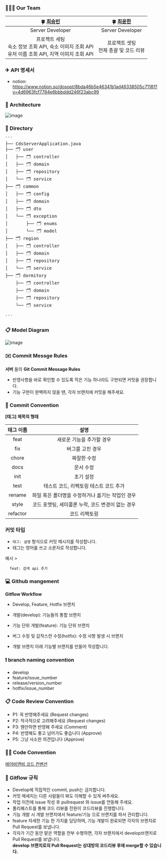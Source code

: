 ### 👩‍👧‍👧 Our Team

|                **🍀 [최승빈](https://github.com/csb9427)**                 |                **🍀 [최윤한](https://github.com/unanchoi)**                 |
  |:-----------------------------------:|:-----------------------------------:|
|                                 Server Developer                                  |                               Server Developer                              |
|        프로젝트 세팅<br /> 숙소 정보 조회 API, 숙소 이미지 조회 API<br /> 유저 이름 조회 API, 지역 이미지 조회 API<br />     |       프로젝트 셋팅<br/>전체 총괄 및 코드 리뷰<br/>         |



### ✈ API 명세서
- notion: https://www.notion.so/dosopt/8bda46b5e46341b1ad46338505c71181?v=4d6963fcf7784e6bbbddd246f23abc99



### 📑 Architecture

![image](https://github.com/DO-SOPT-CDS-APP-2/CDS-APP-2-SERVER/assets/102944310/61c4cfe5-6c3b-453d-a568-b9d34f62b7f7)


### 📖 Directory

<pre>
```
├── CdsServerApplication.java
├── 🗂️ user
│   ├── 🗂️ controller
│   ├── 🗂️ domain
│   ├── 🗂️ repository
│   └── 🗂️ service
├── 🗂️ common
│   ├── 🗂️ config
│   ├── 🗂️ domain
│   ├── 🗂️ dto
│   └── 🗂️ exception
│       ├── 🗂️ enums
│       └── 🗂️ model
├── 🗂️ region
│   ├── 🗂️ controller
│   ├── 🗂️ domain
│   ├── 🗂️ repository
│   └── 🗂️ service
├── 🗂️ dormitory
    ├── 🗂️ controller
    ├── 🗂️ domain
    ├── 🗂️ repository
    └── 🗂️ service

```
</pre>


### 📋 Model Diagram
![image](https://github.com/DO-SOPT-APP3-Airbnb/Airbnb-server/assets/80771842/ac3f5af9-a745-44dd-9619-3cbe920364f0)


### ✉️ Commit Messge Rules

**서버** 들의 **Git Commit Message Rules**

- 반영사항을 바로 확인할 수 있도록 작은 기능 하나라도 구현되면 커밋을 권장합니다.
- 기능 구현이 완벽하지 않을 땐, 각자 브랜치에 커밋을 해주세요.

### 📌 Commit Convention

**[태그] 제목의 형태**

| 태그 이름 |                       설명                        |
| :-------: | :-----------------------------------------------: |
|   feat    |             새로운 기능을 추가할 경우             |
|    fix    |                 버그를 고친 경우                  |
|   chore   |                    짜잘한 수정                    |
|   docs    |                     문서 수정                     |
|   init    |                     초기 설정                     |
|   test    |      테스트 코드, 리펙토링 테스트 코드 추가       |
|  rename   | 파일 혹은 폴더명을 수정하거나 옮기는 작업인 경우  |
|   style   | 코드 포맷팅, 세미콜론 누락, 코드 변경이 없는 경우 |
| refactor  |                   코드 리팩토링                   |

### **커밋 타입**

- `태그: 설명` 형식으로 커밋 메시지를 작성합니다.
- 태그는 영어를 쓰고 소문자로 작성합니다.

예시 >

```
  feat: 검색 api 추가
```

### **💻 Github mangement**

**Gitflow Workflow**

- Develop, Feature, Hotfix 브랜치

- 개발(develop): 기능들의 통합 브랜치

- 기능 단위 개발(feature): 기능 단위 브랜치

- 버그 수정 및 갑작스런 수정(hotfix): 수정 사항 발생 시 브랜치

- 개발 브랜치 아래 기능별 브랜치를 만들어 작성합니다.


### ❗️ branch naming convention

- develop
- feature/issue_number
- release/version_number
- hotfix/issue_number

### 📋 Code Review Convention

- P1: 꼭 반영해주세요 (Request changes)
- P2: 적극적으로 고려해주세요 (Request changes)
- P3: 웬만하면 반영해 주세요 (Comment)
- P4: 반영해도 좋고 넘어가도 좋습니다 (Approve)
- P5: 그냥 사소한 의견입니다 (Approve)

### ✍🏻 Code Convention

[에어비앤비 코드 컨벤션](https://github.com/airbnb/javascript)

### 📍 Gitflow 규칙

- Develop에 직접적인 commit, push는 금지합니다.
- 커밋 메세지는 다른 사람들이 봐도 이해할 수 있게 써주세요.
- 작업 이전에 issue 작성 후 pullrequest 와 issue를 연동해 주세요.
- 풀리퀘스트를 통해 코드 리뷰를 전원이 코드리뷰를 진행합니다.
- 기능 개발 시 개발 브랜치에서 feature/기능 으로 브랜치를 파서 관리합니다.
- feature 자세한 기능 한 가지를 담당하며, 기능 개발이 완료되면 각자의 브랜치로 Pull Request를 보냅니다.
- 각자가 기간 동안 맡은 역할을 전부 수행하면, 각자 브랜치에서 develop브랜치로 Pull Request를 보냅니다.  
  **develop 브랜치로의 Pull Request는 상대방의 코드리뷰 후에 merge할 수 있습니다.**

